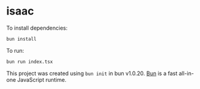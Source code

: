 # isaac

To install dependencies:

```bash
bun install
```

To run:

```bash
bun run index.tsx
```

This project was created using `bun init` in bun v1.0.20. [Bun](https://bun.sh) is a fast all-in-one JavaScript runtime.
